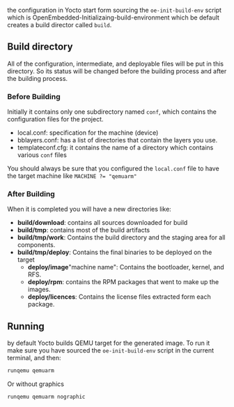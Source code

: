 the configuration in Yocto start form sourcing the `oe-init-build-env` script which is OpenEmbedded-Initializaing-build-environment
which be default creates a build director called `build`.

## Build directory
All of the configuration, intermediate, and deployable files will be put in this directory.
So its status will be changed before the building process and after the building process.
### Before Building
Initially it contains only one subdirectory named `conf`, which contains the configuration files for the project.
- local.conf: specification for the machine (device)
- bblayers.conf: has a list of directories that contain the layers you use.
- templateconf.cfg: it contains the name of a directory which contains various `conf` files

You should always be sure that you configured the `local.conf` file to have the target machine like `MACHINE ?= "qemuarm"`

### After Building
When it is completed you will have a new directories like:
- **build/download**: contains all sources downloaded for build
- **build/tmp**: contains most of the build artifacts
- **build/tmp/work**: Contains the build directory and the staging area for all components.
- **build/tmp/deploy**: Contains the final binaries to be deployed on the target
	- **deploy/image**"machine name": Contains the bootloader, kernel, and RFS.
	- **deploy/rpm**: contains the RPM packages that went to make up the images.
	- **deploy/licences**: Contains the license files extracted form each package.


## Running
by default Yocto builds QEMU target for the generated image.
To run it make sure you have sourced the `oe-init-build-env` script in the current terminal, and then:
``` bash
runqemu qemuarm
```
Or without graphics
``` bash
runqemu qemuarm nographic
```